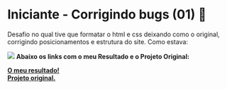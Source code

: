 # Iniciante - Corrigindo bugs (01) **👀**

Desafio no qual tive que formatar o html e css deixando como o original, corrigindo posicionamentos e estrutura do site.
Como estava:

<img src="https://efficient-sloth-d85.notion.site/image/https%3A%2F%2Fs3-us-west-2.amazonaws.com%2Fsecure.notion-static.com%2Fa29a32b1-069e-4e79-af05-d69f772bccb5%2FUntitled.png?table=block&id=8f89f434-cf5e-47a9-8612-c55e35452cfd&spaceId=08f749ff-d06d-49a8-a488-9846e081b224&width=2000&userId=&cache=v2"/>
<strong>Abaixo os links com o meu Resultado e o Projeto Original:<strong/>
  
<a href="https://douglasantosilva.github.io/Desafio01/" target="_blank">O meu resultado!</a>      
<a href="https://explorer-stage02-p01.vercel.app/" target="_blank">Projeto original.</a>

